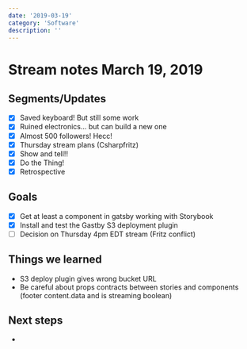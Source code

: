 ```yaml
---
date: '2019-03-19'
category: 'Software'
description: ''
---
```


# Stream notes March 19, 2019

## Segments/Updates

- [x] Saved keyboard! But still some work
- [x] Ruined electronics... but can build a new one
- [x] Almost 500 followers! Hecc!
- [x] Thursday stream plans (Csharpfritz)
- [x] Show and tell!!
- [x] Do the Thing!
- [x] Retrospective

## Goals

- [x] Get at least a component in gatsby working with Storybook
- [x] Install and test the Gastby S3 deployment plugin
- [ ] Decision on Thursday 4pm EDT stream (Fritz conflict)

## Things we learned

- S3 deploy plugin gives wrong bucket URL
- Be careful about props contracts between stories and components (footer content.data and is streaming boolean)

## Next steps

-

